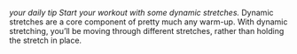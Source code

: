 _your daily tip_ 
*Start your workout with some dynamic stretches.*
Dynamic stretches are a core component of pretty much any warm-up. With dynamic stretching, you’ll be moving through different stretches, rather than holding the stretch in place. 